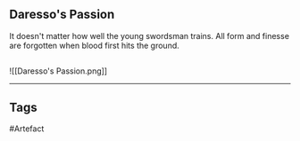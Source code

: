 ## Daresso's Passion
It doesn't matter how well the young swordsman trains.
All form and finesse are forgotten when blood first hits the ground.
## 
![[Daresso's Passion.png]]

---
## Tags
#Artefact